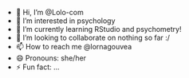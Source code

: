 - 👋 Hi, I’m @Lolo-com
- 👀 I’m interested in psychology
- 🌱 I’m currently learning RStudio and psychometry!
- 💞️ I’m looking to collaborate on nothing so far :/
- 📫 How to reach me @lornagouvea
- 😄 Pronouns: she/her
- ⚡ Fun fact: ...

<!---
Lolo-com/Lolo-com is a ✨ special ✨ repository because its `README.md` (this file) appears on your GitHub profile.
You can click the Preview link to take a look at your changes.
--->
